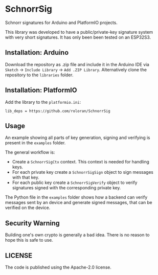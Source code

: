 # SchnorrSig

Schnorr signatures for Arduino and PlatformIO projects.

This library was developed to have a public/private-key signature system with very short signatures.
It has only been been tested on an ESP32S3.

## Installation: Arduino

Download the repository as .zip file and include it in the Arduino IDE via `Sketch` -> `Include Library` -> `Add .ZIP Library`.
Alternatively clone the repository to the `libraries` folder.

## Installation: PlatformIO

Add the library to the `platformio.ini`:

```
lib_deps = https://github.com/roloran/SchnorrSig
```

## Usage

An example showing all parts of key generation, signing and verifying is present in the `examples` folder.

The general workflow is:
- Create a `SchnorrSigCtx` context. This context is needed for handling keys.
- For each private key create a `SchnorrSigSign` object to sign messages with that key.
- For each public key create a `SchnorrSigVerify` object to verify signatures signed with the corresponding private key.

The Python file in the `examples` folder shows how a backend can verify messages sent by an device and generate signed messages, that can be verified on the device.

## Security Warning

Building one's own crypto is generally a bad idea. There is no reason to hope this is safe to use.

## LICENSE

The code is published using the Apache-2.0 license.
